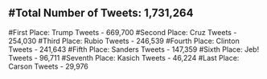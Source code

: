 #Total Number of Tweets: 1,731,264 
---
#First Place: Trump Tweets - 669,700
#Second Place: Cruz Tweets - 254,030
#Third Place: Rubio Tweets - 246,539
#Fourth Place: Clinton Tweets - 241,643
#Fifth Place: Sanders Tweets - 147,359
#Sixth Place: Jeb! Tweets - 96,711
#Seventh Place: Kasich Tweets - 46,224
#Last Place: Carson Tweets - 29,976
